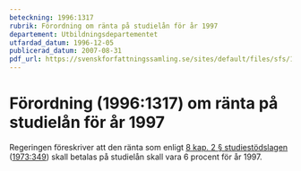```yaml
---
beteckning: 1996:1317
rubrik: Förordning om ränta på studielån för år 1997
departement: Utbildningsdepartementet
utfardad_datum: 1996-12-05
publicerad_datum: 2007-08-31
pdf_url: https://svenskforfattningssamling.se/sites/default/files/sfs/1996-12/SFS1996-1317.pdf
---
```


# Förordning (1996:1317) om ränta på studielån för år 1997

Regeringen föreskriver att den ränta som enligt [8 kap. 2 § studiestödslagen](https://selex.se/eli/sfs/1999/1395#kap8.2) ([1973:349](https://selex.se/eli/sfs/1973/349)) skall betalas på studielån skall vara 6 procent för år 1997.